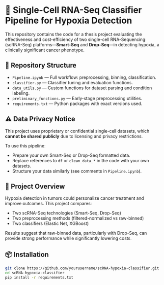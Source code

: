 # 🧬 Single-Cell RNA-Seq Classifier Pipeline for Hypoxia Detection

This repository contains the code for a thesis project evaluating the effectiveness and cost-efficiency of two single-cell RNA-Sequencing (scRNA-Seq) platforms—**Smart-Seq** and **Drop-Seq**—in detecting hypoxia, a clinically significant cancer phenotype.

## 📁 Repository Structure

- `Pipeline.ipynb` — Full workflow: preprocessing, binning, classification.
- `classifier.py` — Classifier tuning and evaluation functions.
- `data_utils.py` — Custom functions for dataset parsing and condition labeling.
- `preliminary_functions.py` — Early-stage preprocessing utilities.
- `requirements.txt` — Python packages with exact versions used.

## ⚠️ Data Privacy Notice

This project uses proprietary or confidential single-cell datasets, which **cannot be shared publicly** due to licensing and privacy restrictions.

To use this pipeline:
- Prepare your own Smart-Seq or Drop-Seq formatted data.
- Replace references to `df` or `clean_data_*` in the code with your own datasets.
- Structure your data similarly (see comments in `Pipeline.ipynb`).

## 🧠 Project Overview

Hypoxia detection in tumors could personalize cancer treatment and improve outcomes. This project compares:
- Two scRNA-Seq technologies (Smart-Seq, Drop-Seq)
- Two preprocessing methods (filtered-normalized vs raw-binned)
- Two classifiers (Elastic Net, XGBoost)

Results suggest that raw-binned data, particularly with Drop-Seq, can provide strong performance while significantly lowering costs.

## 📦 Installation

```bash
git clone https://github.com/yourusername/scRNA-hypoxia-classifier.git
cd scRNA-hypoxia-classifier
pip install -r requirements.txt

